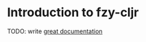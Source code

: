 # Introduction to fzy-cljr

TODO: write [great documentation](http://jacobian.org/writing/what-to-write/)
